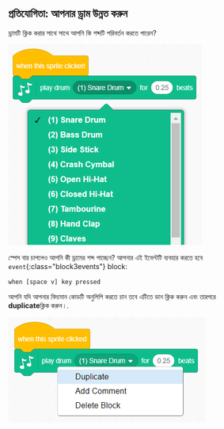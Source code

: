 ## প্রতিযোগিতা: আপনার ড্রাম উন্নত করুন

ড্রামটি ক্লিক করার সাথে সাথে আপনি কি শব্দটি পরিবর্তন করতে পারেন?

![স্ক্রিনশট ](images/band-drum-sound.png)

স্পেস বার চাপলেও আপনি কী ড্রামের শব্দ পাচ্ছেন? আপনার এই ইভেন্টটি ব্যবহার করতে হবে `event`{:class="block3events"} block:

```blocks3
when [space v] key pressed
```

আপনি যদি আপনার বিদ্যমান কোডটি অনুলিপি করতে চান তবে এটিতে ডান ক্লিক করুন এবং তারপরে **duplicate**ক্লিক করুন।.

![স্ক্রিনশট](images/band-duplicate-code.png)
